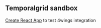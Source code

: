 ## Temporalgrid sandbox

[Create React App](https://github.com/facebook/create-react-app) to test 4wings integration